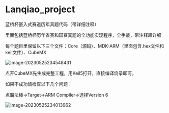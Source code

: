 # Lanqiao_project
蓝桥杯嵌入式赛道历年真题代码（带详细注释）

里面包括蓝桥杯历年省赛和国赛真题的全功能实现程序，全手敲，带注释超详细

每个题目里保留以下三个文件：Core（源码）、MDK-ARM（里面包含.hex文件和keil文件）、CubeMX

![image-20230525234548431](https://w-1318410331.cos.ap-guangzhou.myqcloud.com/LanqiaoGIt.png)

点开CubeMX先生成完整工程，用Keil5打开，直接编译烧录即可。



如果不成功请检查以下几个问题：

点魔法棒->Target->ARM Compiler->选择Version 6

![image-20230525234013962](https://w-1318410331.cos.ap-guangzhou.myqcloud.com/MDK.png)



